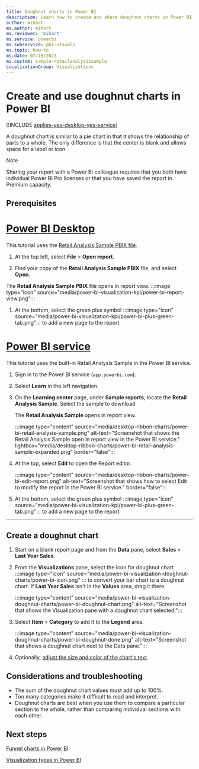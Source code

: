 ```yaml
---
title: Doughnut charts in Power BI
description: Learn how to create and share doughnut charts in Power BI to show relationships of parts to a whole.
author: mihart
ms.author: mihart
ms.reviewer: 'mihart'
ms.service: powerbi
ms.subservice: pbi-visuals
ms.topic: how-to
ms.date: 07/18/2023
ms.custom: sample-retailanalysissample
LocalizationGroup: Visualizations
---
```

# Create and use doughnut charts in Power BI

[!INCLUDE [applies-yes-desktop-yes-service](../includes/applies-yes-desktop-yes-service.md)]

A doughnut chart is similar to a pie chart in that it shows the relationship of parts to a whole. The only difference is that the center is blank and allows space for a label or icon.

> [!NOTE]
> Sharing your report with a Power BI colleague requires that you both have individual Power BI Pro licenses or that you have saved the report in Premium capacity.

## Prerequisites

# [Power BI Desktop](#tab/powerbi-desktop)

This tutorial uses the [Retail Analysis Sample PBIX file](https://download.microsoft.com/download/9/6/D/96DDC2FF-2568-491D-AAFA-AFDD6F763AE3/Retail%20Analysis%20Sample%20PBIX.pbix).

1. At the top left, select **File** > **Open report**.

1. Find your copy of the **Retail Analysis Sample PBIX** file, and select **Open**.
  
  The **Retail Analysis Sample PBIX** file opens in report view. :::image type="icon" source="media/power-bi-visualization-kpi/power-bi-report-view.png":::

1. At the bottom, select the green plus symbol :::image type="icon" source="media/power-bi-visualization-kpi/power-bi-plus-green-tab.png"::: to add a new page to the report.

# [Power BI service](#tab/powerbi-service)

This tutorial uses the built-in Retail Analysis Sample in the Power BI service.

1. Sign in to the Power BI service (`app.powerbi.com`).

1. Select **Learn** in the left navigation.

1. On the **Learning center** page, under **Sample reports**, locate the **Retail Analysis Sample**. Select the sample to download.

   The **Retail Analysis Sample** opens in report view.

   :::image type="content" source="media/desktop-ribbon-charts/power-bi-retail-analysis-sample.png" alt-text="Screenshot that shows the Retail Analysis Sample open in report view in the Power BI service." lightbox="media/desktop-ribbon-charts/power-bi-retail-analysis-sample-expanded.png" border="false":::

1. At the top, select **Edit** to open the Report editor.

   :::image type="content" source="media/desktop-ribbon-charts/power-bi-edit-report.png" alt-text="Screenshot that shows how to select Edit to modify the report in the Power BI service." border="false":::

1. At the bottom, select the green plus symbol :::image type="icon" source="media/power-bi-visualization-kpi/power-bi-plus-green-tab.png"::: to add a new page to the report.

---
## Create a doughnut chart

1. Start on a blank report page and from the **Data** pane, select **Sales** \> **Last Year Sales**.  

1. From the **Visualizations** pane, select the icon for doughnut chart :::image type="icon" source="media/power-bi-visualization-doughnut-charts/power-bi-icon.png" ::: to convert your bar chart to a doughnut chart. If **Last Year Sales** isn't in the **Values** area, drag it there.

   :::image type="content" source="media/power-bi-visualization-doughnut-charts/power-bi-doughnut-chart.png" alt-text="Screenshot that shows the Visualization pane with a doughnut chart selected.":::

1. Select **Item** \> **Category** to add it to the **Legend** area.

   :::image type="content" source="media/power-bi-visualization-doughnut-charts/power-bi-doughnut-done.png" alt-text="Screenshot that shows a doughnut chart next to the Data pane.":::

1. Optionally, [adjust the size and color of the chart's text](power-bi-visualization-customize-title-background-and-legend.md).

## Considerations and troubleshooting

* The sum of the doughnut chart values must add up to 100%.
* Too many categories make it difficult to read and interpret.
* Doughnut charts are best when you use them to compare a particular section to the whole, rather than comparing individual sections with each other.

## Next steps

[Funnel charts in Power BI](power-bi-visualization-funnel-charts.md)

[Visualization types in Power BI](power-bi-visualization-types-for-reports-and-q-and-a.md)
